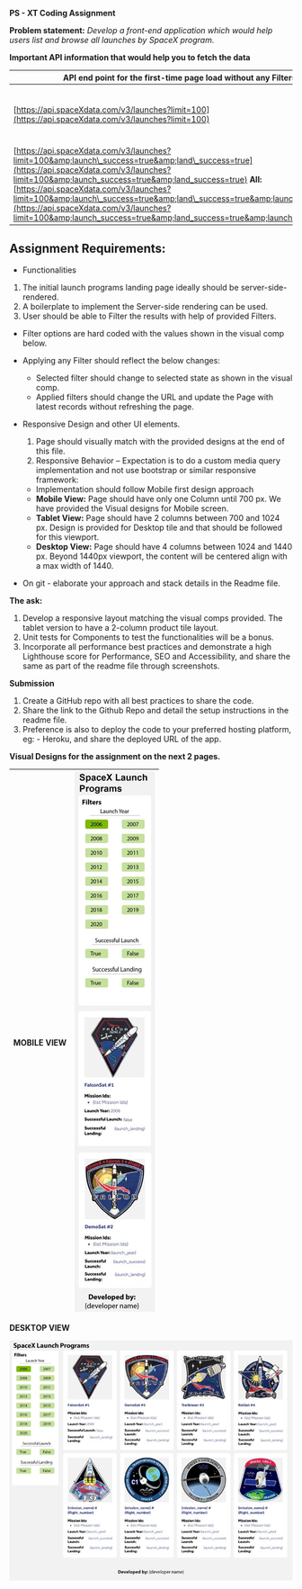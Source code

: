 **PS - XT Coding Assignment**

**Problem statement:** _Develop a front-end application which would help users list and browse all launches by SpaceX program._

**Important API information that would help you to fetch the data**

| API end point for the first-time page load without any Filters: | API end point with Filters applied: |
| --- | --- |
| [https://api.spaceXdata.com/v3/launches?limit=100](https://api.spaceXdata.com/v3/launches?limit=100) | **Launch Success Filter:** [https://api.spaceXdata.com/v3/launches?limit=100&amp;launch\_success=true](https://api.spaceXdata.com/v3/launches?limit=100&amp;launch_success=true) **Launch &amp; Land Filter:**
[https://api.spaceXdata.com/v3/launches?limit=100&amp;launch\_success=true&amp;land\_success=true](https://api.spaceXdata.com/v3/launches?limit=100&amp;launch_success=true&amp;land_success=true) **All:** [https://api.spaceXdata.com/v3/launches?limit=100&amp;launch\_success=true&amp;land\_success=true&amp;launch\_year=2014](https://api.spaceXdata.com/v3/launches?limit=100&amp;launch_success=true&amp;land_success=true&amp;launch_year=2014) |

## **Assignment Requirements:**

- Functionalities

1. The initial launch programs landing page ideally should be server-side-rendered.
2. A boilerplate to implement the Server-side rendering can be used.
3. User should be able to Filter the results with help of provided Filters.

- Filter options are hard coded with the values shown in the visual comp below.
- Applying any Filter should reflect the below changes:
  - Selected filter should change to selected state as shown in the visual comp.
  - Applied filters should change the URL and update the Page with latest records without refreshing the page.

- Responsive Design and other UI elements.
  1. Page should visually match with the provided designs at the end of this file.
  2. Responsive Behavior – Expectation is to do a custom media query implementation and not use bootstrap or similar responsive framework:
    - Implementation should follow Mobile first design approach
    - **Mobile View:** Page should have only one Column until 700 px. We have provided the Visual designs for Mobile screen.
    - **Tablet View:** Page should have 2 columns between 700 and 1024 px. Design is provided for Desktop tile and that should be followed for this viewport.
    - **Desktop View:** Page should have 4 columns between 1024 and 1440 px. Beyond 1440px viewport, the content will be centered align with a max width of 1440.
- On git - elaborate your approach and stack details in the Readme file.

**The ask:**

1. Develop a responsive layout matching the visual comps provided. The tablet version to have a 2-column product tile layout.
2. Unit tests for Components to test the functionalities will be a bonus.
3. Incorporate all performance best practices and demonstrate a high Lighthouse score for Performance, SEO and Accessibility, and share the same as part of the readme file through screenshots.

**Submission**

1. Create a GitHub repo with all best practices to share the code.
2. Share the link to the Github Repo and detail the setup instructions in the readme file.
3. Preference is also to deploy the code to your preferred hosting platform, eg: - Heroku, and share the deployed URL of the app.

**Visual Designs for the assignment on the next 2 pages.**

| **MOBILE VIEW** | ![](mobile-view.jpg) |
| --- | --- |

**DESKTOP VIEW**

![](desktop-view.jpg)